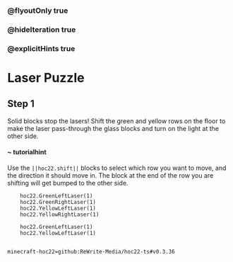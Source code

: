 ### @flyoutOnly true
### @hideIteration true
### @explicitHints true


# Laser Puzzle

## Step 1
Solid blocks stop the lasers! Shift the green and yellow rows on the floor to make the laser pass-through the glass blocks and turn on the light at the other side. 

#### ~ tutorialhint 
Use the ``||hoc22.shift||`` blocks to select which row you want to move, and the direction it should move in. The block at the end of the row you are shifting will get bumped to the other side.



```ghost
    hoc22.GreenLeftLaser(1)
    hoc22.GreenRightLaser(1)
    hoc22.YellowLeftLaser(1)
    hoc22.YellowRightLaser(1)
```
```template
    hoc22.GreenLeftLaser(1)
    hoc22.YellowLeftLaser(1)
      
```
```package
minecraft-hoc22=github:ReWrite-Media/hoc22-ts#v0.3.36
```